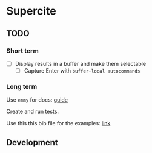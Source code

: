 # Supercite

## TODO

### Short term

- [ ] Display results in a buffer and make them selectable
  - [ ] Capture Enter with `buffer-local autocommands`

### Long term

Use `emmy` for docs: [guide](https://github.com/tjdevries/tree-sitter-lua/blob/master/HOWTO.md)

Create and run tests.

Use this this bib file for the examples: [link](https://github.com/latex-lsp/tree-sitter-bibtex/blob/master/examples/biblatex-examples.bib)

## Development
